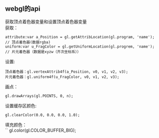 <!--
 * @Author: xiuquanxu
 * @Company: kaochong
 * @Date: 2021-01-11 11:46:47
 * @LastEditors: xiuquanxu
 * @LastEditTime: 2021-01-12 20:05:48
-->
## webgl的api  
获取顶点着色器变量和设置顶点着色器变量  
获取：  
```
attribute:var a_Position = gl.getAttribLocation(gl.program, 'name'); // 顶点着色器(数据rgba)
uniform:var u_FragColor = gl.getUniformLocation(gl.progrem, 'name'); // 片元着色器（数据是xyzw（齐次坐标系））
```

设置:  
```
顶点着色器：gl.vertexAttrib4f(a_Position, v0, v1, v2, v3);
片元着色器：gl.uniform4f(u_FragColor, v0, v1, v2, v3);
```

画点：  
```
gl.drawArrays(gl.POINTS, 0, n);
```  

设置缓存区颜色:  
```
gl.clearColor(0.0, 0.0, 0.0, 1.0);
```  

填充颜色：  
``
gl.color(gl.COLOR_BUFFER_BIG);
```